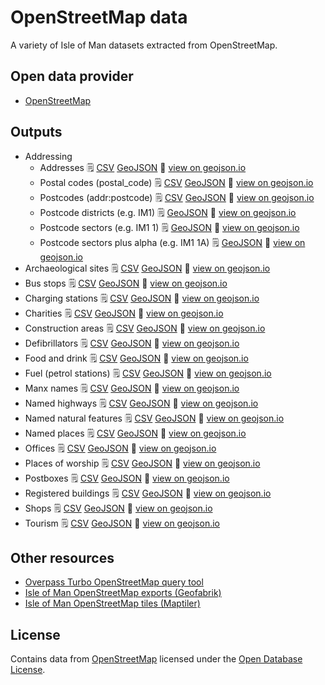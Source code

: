 # OpenStreetMap data

A variety of Isle of Man datasets extracted from OpenStreetMap.

## Open data provider

* [OpenStreetMap](https://www.openstreetmap.org/#map=10/54.2283/-4.5792)

## Outputs

  * Addressing
    * Addresses :spiral_notepad: [CSV](https://github.com/dankarran/isleofman-opendata/blob/main/data/openstreetmap/outputs/addresses/addresses.csv) [GeoJSON](https://github.com/dankarran/isleofman-opendata/blob/main/data/openstreetmap/outputs/addresses/addresses.geojson) :link: [view on geojson.io](https://geojson.io/#id=github:dankarran/isleofman-opendata/blob/main/data/openstreetmap/outputs/addresses/addresses.geojson)
    * Postal codes (postal_code) :spiral_notepad: [CSV](https://github.com/dankarran/isleofman-opendata/blob/main/data/openstreetmap/outputs/postal_codes/postal_codes.csv) [GeoJSON](https://github.com/dankarran/isleofman-opendata/blob/main/data/openstreetmap/outputs/postal_codes/postal_codes.geojson) :link: [view on geojson.io](https://geojson.io/#id=github:dankarran/isleofman-opendata/blob/main/data/openstreetmap/outputs/postal_codes/postal_codes.geojson)
    * Postcodes (addr:postcode) :spiral_notepad: [CSV](https://github.com/dankarran/isleofman-opendata/blob/main/data/openstreetmap/outputs/postcodes/postcodes.csv) [GeoJSON](https://github.com/dankarran/isleofman-opendata/blob/main/data/openstreetmap/outputs/postcodes/postcodes.geojson) :link: [view on geojson.io](https://geojson.io/#id=github:dankarran/isleofman-opendata/blob/main/data/openstreetmap/outputs/postcodes/postcodes.geojson)
    * Postcode districts (e.g. IM1) :spiral_notepad: [GeoJSON](https://github.com/dankarran/isleofman-opendata/blob/main/data/openstreetmap/outputs/postcodes/postcode_districts.geojson) :link: [view on geojson.io](https://geojson.io/#id=github:dankarran/isleofman-opendata/blob/main/data/openstreetmap/outputs/postcodes/postcode_districts.geojson)
    * Postcode sectors (e.g. IM1 1) :spiral_notepad: [GeoJSON](https://github.com/dankarran/isleofman-opendata/blob/main/data/openstreetmap/outputs/postcodes/postcode_sectors.geojson) :link: [view on geojson.io](https://geojson.io/#id=github:dankarran/isleofman-opendata/blob/main/data/openstreetmap/outputs/postcodes/postcode_sectors.geojson)
    * Postcode sectors plus alpha (e.g. IM1 1A) :spiral_notepad: [GeoJSON](https://github.com/dankarran/isleofman-opendata/blob/main/data/openstreetmap/outputs/postcodes/postcode_sector_alphas.geojson) :link: [view on geojson.io](https://geojson.io/#id=github:dankarran/isleofman-opendata/blob/main/data/openstreetmap/outputs/postcodes/postcode_sector_alphas.geojson)
  * Archaeological sites :spiral_notepad: [CSV](https://github.com/dankarran/isleofman-opendata/blob/main/data/openstreetmap/outputs/archaeological-sites/archaeological-sites.csv) [GeoJSON](https://github.com/dankarran/isleofman-opendata/blob/main/data/openstreetmap/outputs/archaeological-sites/archaeological-sites.geojson) :link: [view on geojson.io](https://geojson.io/#id=github:dankarran/isleofman-opendata/blob/main/data/openstreetmap/outputs/archaeological-sites/archaeological-sites.geojson)
  * Bus stops :spiral_notepad: [CSV](https://github.com/dankarran/isleofman-opendata/blob/main/data/openstreetmap/outputs/bus-stops/bus-stops.csv) [GeoJSON](https://github.com/dankarran/isleofman-opendata/blob/main/data/openstreetmap/outputs/bus-stops/bus-stops.geojson) :link: [view on geojson.io](https://geojson.io/#id=github:dankarran/isleofman-opendata/blob/main/data/openstreetmap/outputs/bus-stops/bus-stops.geojson)
  * Charging stations :spiral_notepad: [CSV](https://github.com/dankarran/isleofman-opendata/blob/main/data/openstreetmap/outputs/charging-stations/charging-stations.csv) [GeoJSON](https://github.com/dankarran/isleofman-opendata/blob/main/data/openstreetmap/outputs/charging-stations/charging-stations.geojson) :link: [view on geojson.io](https://geojson.io/#id=github:dankarran/isleofman-opendata/blob/main/data/openstreetmap/outputs/charging-stations/charging-stations.geojson)
  * Charities :spiral_notepad: [CSV](https://github.com/dankarran/isleofman-opendata/blob/main/data/openstreetmap/outputs/charities/charities.csv) [GeoJSON](https://github.com/dankarran/isleofman-opendata/blob/main/data/openstreetmap/outputs/charities/charities.geojson) :link: [view on geojson.io](https://geojson.io/#id=github:dankarran/isleofman-opendata/blob/main/data/openstreetmap/outputs/charities/charities.geojson)
  * Construction areas :spiral_notepad: [CSV](https://github.com/dankarran/isleofman-opendata/blob/main/data/openstreetmap/outputs/construction/construction.csv) [GeoJSON](https://github.com/dankarran/isleofman-opendata/blob/main/data/openstreetmap/outputs/construction/construction.geojson) :link: [view on geojson.io](https://geojson.io/#id=github:dankarran/isleofman-opendata/blob/main/data/openstreetmap/outputs/construction/construction.geojson)
  * Defibrillators :spiral_notepad: [CSV](https://github.com/dankarran/isleofman-opendata/blob/main/data/openstreetmap/outputs/defibrillators/defibrillators.csv) [GeoJSON](https://github.com/dankarran/isleofman-opendata/blob/main/data/openstreetmap/outputs/defibrillators/defibrillators.geojson) :link: [view on geojson.io](https://geojson.io/#id=github:dankarran/isleofman-opendata/blob/main/data/openstreetmap/outputs/defibrillators/defibrillators.geojson)
  * Food and drink :spiral_notepad: [CSV](https://github.com/dankarran/isleofman-opendata/blob/main/data/openstreetmap/outputs/food-and-drink/food-and-drink.csv) [GeoJSON](https://github.com/dankarran/isleofman-opendata/blob/main/data/openstreetmap/outputs/food-and-drink/food-and-drink.geojson) :link: [view on geojson.io](https://geojson.io/#id=github:dankarran/isleofman-opendata/blob/main/data/openstreetmap/outputs/food-and-drink/food-and-drink.geojson)
  * Fuel (petrol stations) :spiral_notepad: [CSV](https://github.com/dankarran/isleofman-opendata/blob/main/data/openstreetmap/outputs/fuel/fuel.csv) [GeoJSON](https://github.com/dankarran/isleofman-opendata/blob/main/data/openstreetmap/outputs/fuel/fuel.geojson) :link: [view on geojson.io](https://geojson.io/#id=github:dankarran/isleofman-opendata/blob/main/data/openstreetmap/outputs/fuel/fuel.geojson)
  * Manx names :spiral_notepad: [CSV](https://github.com/dankarran/isleofman-opendata/blob/main/data/openstreetmap/outputs/manx-names/manx-names.csv) [GeoJSON](https://github.com/dankarran/isleofman-opendata/blob/main/data/openstreetmap/outputs/manx-names/manx-names.geojson) :link: [view on geojson.io](https://geojson.io/#id=github:dankarran/isleofman-opendata/blob/main/data/openstreetmap/outputs/manx-names/manx-names.geojson)
  * Named highways :spiral_notepad: [CSV](https://github.com/dankarran/isleofman-opendata/blob/main/data/openstreetmap/outputs/named-highways/named-highways.csv) [GeoJSON](https://github.com/dankarran/isleofman-opendata/blob/main/data/openstreetmap/outputs/named-highways/named-highways.geojson) :link: [view on geojson.io](https://geojson.io/#id=github:dankarran/isleofman-opendata/blob/main/data/openstreetmap/outputs/named-highways/named-highways.geojson)
  * Named natural features :spiral_notepad: [CSV](https://github.com/dankarran/isleofman-opendata/blob/main/data/openstreetmap/outputs/named-natural/named-natural.csv) [GeoJSON](https://github.com/dankarran/isleofman-opendata/blob/main/data/openstreetmap/outputs/named-natural/named-natural.geojson) :link: [view on geojson.io](https://geojson.io/#id=github:dankarran/isleofman-opendata/blob/main/data/openstreetmap/outputs/named-natural/named-natural.geojson)
  * Named places :spiral_notepad: [CSV](https://github.com/dankarran/isleofman-opendata/blob/main/data/openstreetmap/outputs/named-places/named-places.csv) [GeoJSON](https://github.com/dankarran/isleofman-opendata/blob/main/data/openstreetmap/outputs/named-places/named-places.geojson) :link: [view on geojson.io](https://geojson.io/#id=github:dankarran/isleofman-opendata/blob/main/data/openstreetmap/outputs/named-places/named-places.geojson)
  * Offices :spiral_notepad: [CSV](https://github.com/dankarran/isleofman-opendata/blob/main/data/openstreetmap/outputs/offices/offices.csv) [GeoJSON](https://github.com/dankarran/isleofman-opendata/blob/main/data/openstreetmap/outputs/offices/offices.geojson) :link: [view on geojson.io](https://geojson.io/#id=github:dankarran/isleofman-opendata/blob/main/data/openstreetmap/outputs/offices/offices.geojson)
  * Places of worship :spiral_notepad: [CSV](https://github.com/dankarran/isleofman-opendata/blob/main/data/openstreetmap/outputs/places-of-worship/places-of-worship.csv) [GeoJSON](https://github.com/dankarran/isleofman-opendata/blob/main/data/openstreetmap/outputs/places-of-worship/places-of-worship.geojson) :link: [view on geojson.io](https://geojson.io/#id=github:dankarran/isleofman-opendata/blob/main/data/openstreetmap/outputs/places-of-worship/places-of-worship.geojson)
  * Postboxes :spiral_notepad: [CSV](https://github.com/dankarran/isleofman-opendata/blob/main/data/openstreetmap/outputs/postboxes/postboxes.csv) [GeoJSON](https://github.com/dankarran/isleofman-opendata/blob/main/data/openstreetmap/outputs/postboxes/postboxes.geojson) :link: [view on geojson.io](https://geojson.io/#id=github:dankarran/isleofman-opendata/blob/main/data/openstreetmap/outputs/postboxes/postboxes.geojson)
  * Registered buildings :spiral_notepad: [CSV](https://github.com/dankarran/isleofman-opendata/blob/main/data/openstreetmap/outputs/registered-buildings/registered-buildings.csv) [GeoJSON](https://github.com/dankarran/isleofman-opendata/blob/main/data/openstreetmap/outputs/registered-buildings/registered-buildings.geojson) :link: [view on geojson.io](https://geojson.io/#id=github:dankarran/isleofman-opendata/blob/main/data/openstreetmap/outputs/registered-buildings/registered-buildings.geojson)
  * Shops :spiral_notepad: [CSV](https://github.com/dankarran/isleofman-opendata/blob/main/data/openstreetmap/outputs/shops/shops.csv) [GeoJSON](https://github.com/dankarran/isleofman-opendata/blob/main/data/openstreetmap/outputs/shops/shops.geojson) :link: [view on geojson.io](https://geojson.io/#id=github:dankarran/isleofman-opendata/blob/main/data/openstreetmap/outputs/shops/shops.geojson)
  * Tourism :spiral_notepad: [CSV](https://github.com/dankarran/isleofman-opendata/blob/main/data/openstreetmap/outputs/tourism/tourism.csv) [GeoJSON](https://github.com/dankarran/isleofman-opendata/blob/main/data/openstreetmap/outputs/tourism/tourism.geojson) :link: [view on geojson.io](https://geojson.io/#id=github:dankarran/isleofman-opendata/blob/main/data/openstreetmap/outputs/tourism/tourism.geojson)

## Other resources

  * [Overpass Turbo OpenStreetMap query tool](https://www.overpass-turbo.eu)
  * [Isle of Man OpenStreetMap exports (Geofabrik)](https://download.geofabrik.de/europe/isle-of-man.html)
  * [Isle of Man OpenStreetMap tiles (Maptiler)](https://data.maptiler.com/downloads/europe/isle-of-man/)

## License

Contains data from [OpenStreetMap](https://www.openstreetmap.org/#map=10/54.2283/-4.5792) licensed under the [Open Database License](https://www.openstreetmap.org/copyright).